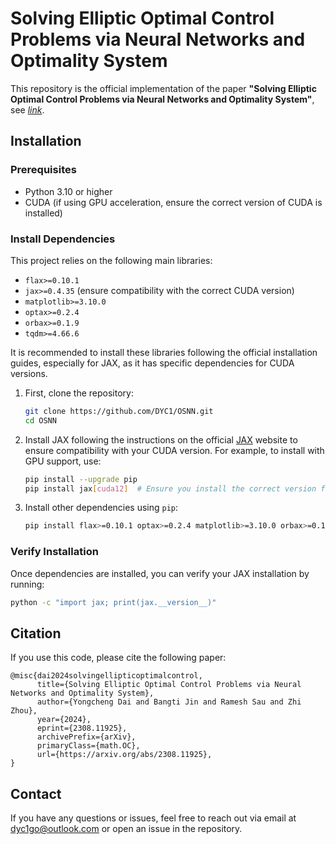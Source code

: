 # Solving Elliptic Optimal Control Problems via Neural Networks and Optimality System

This repository is the official implementation of the paper **"Solving Elliptic Optimal Control Problems via Neural Networks and Optimality System"**, see [*link*](https://arxiv.org/abs/2308.11925). 



## Installation

### Prerequisites
- Python 3.10 or higher
- CUDA (if using GPU acceleration, ensure the correct version of CUDA is installed)

### Install Dependencies

This project relies on the following main libraries:
- `flax>=0.10.1`
- `jax>=0.4.35` (ensure compatibility with the correct CUDA version)
- `matplotlib>=3.10.0`
- `optax>=0.2.4`
- `orbax>=0.1.9`
- `tqdm>=4.66.6`

It is recommended to install these libraries following the official installation guides, especially for JAX, as it has specific dependencies for CUDA versions.

1. First, clone the repository:
   ```bash
   git clone https://github.com/DYC1/OSNN.git
   cd OSNN
   ```

2. Install JAX following the instructions on the official [JAX](https://jax.readthedocs.io/en/latest/quickstart.html) website to ensure compatibility with your CUDA version. For example, to install with GPU support, use:
   ```bash
   pip install --upgrade pip
   pip install jax[cuda12]  # Ensure you install the correct version for your CUDA
   ```

3. Install other dependencies using `pip`:
   ```bash
   pip install flax>=0.10.1 optax>=0.2.4 matplotlib>=3.10.0 orbax>=0.1.9 tqdm>=4.66.6
   ```

### Verify Installation
Once dependencies are installed, you can verify your JAX installation by running:
```bash
python -c "import jax; print(jax.__version__)"
```

## Citation
If you use this code, please cite the following paper:

```
@misc{dai2024solvingellipticoptimalcontrol,
      title={Solving Elliptic Optimal Control Problems via Neural Networks and Optimality System}, 
      author={Yongcheng Dai and Bangti Jin and Ramesh Sau and Zhi Zhou},
      year={2024},
      eprint={2308.11925},
      archivePrefix={arXiv},
      primaryClass={math.OC},
      url={https://arxiv.org/abs/2308.11925}, 
}
```
## Contact
If you have any questions or issues, feel free to reach out via email at dyc1go@outlook.com or open an issue in the repository.